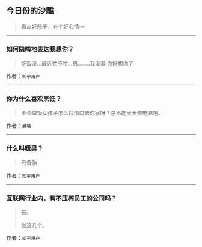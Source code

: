 ## 今日份的沙雕

> 看点好段子，有个好心情～


 
---

### 如何隐晦地表达我想你？

> 吃饭没...最近忙不忙...恩........我没事   你妈想你了


作者：`知乎用户`

---

### 你为什么喜欢烹饪？

> 不会做饭女孩子怎么找借口去你家呀？总不能天天修电脑吧。


作者：`晨曦`

---

### 什么叫暖男？

> 云备胎


作者：`知乎用户`

---

### 互联网行业内，有不压榨员工的公司吗？

> 有:
> 
> 就这几个。


作者：`知乎用户`